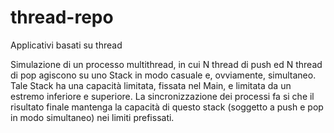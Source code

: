 # thread-repo
Applicativi basati su thread

Simulazione di un processo multithread, in cui N thread di push ed N thread di pop agiscono su uno Stack in modo casuale e, ovviamente, simultaneo.
Tale Stack ha una capacità limitata, fissata nel Main, e limitata da un estremo inferiore e superiore. La sincronizzazione dei processi fa si che 
il risultato finale mantenga la capacità di questo stack (soggetto a push e pop in modo simultaneo) nei limiti prefissati. 
